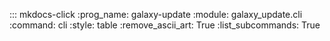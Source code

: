 ::: mkdocs-click
    :prog_name: galaxy-update
    :module: galaxy_update.cli
    :command: cli
    :style: table
    :remove_ascii_art: True
    :list_subcommands: True
